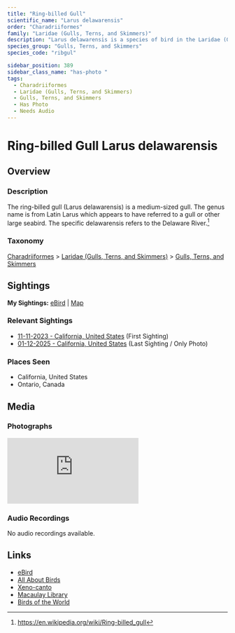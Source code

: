 ```yaml
---
title: "Ring-billed Gull"
scientific_name: "Larus delawarensis"
order: "Charadriiformes"
family: "Laridae (Gulls, Terns, and Skimmers)"
description: "Larus delawarensis is a species of bird in the Laridae (Gulls, Terns, and Skimmers) family. It has been observed 12 times. It has been photographed."
species_group: "Gulls, Terns, and Skimmers"
species_code: "ribgul"

sidebar_position: 389
sidebar_class_name: "has-photo "
tags: 
  - Charadriiformes
  - Laridae (Gulls, Terns, and Skimmers)
  - Gulls, Terns, and Skimmers
  - Has Photo
  - Needs Audio
---
```


# Ring-billed Gull <span className='sci_name'>Larus delawarensis</span>

## Overview

### Description
The ring-billed gull (Larus delawarensis) is a medium-sized gull. The genus name is from Latin Larus which appears to have referred to a gull or other large seabird. The specific delawarensis refers to the Delaware River.[^1]

[^1]: https://en.wikipedia.org/wiki/Ring-billed_gull

### Taxonomy
[Charadriiformes](/tags/charadriiformes) > [Laridae (Gulls, Terns, and Skimmers)](/tags/laridae-gulls-terns-and-skimmers) > [Gulls, Terns, and Skimmers](/tags/gulls-terns-and-skimmers)


## Sightings

**My Sightings:** [eBird](https://ebird.org/lifelist?r=world&time=life&spp=ribgul) | [Map](/map?species_code=ribgul)

### Relevant Sightings

* [11-11-2023 - California, United States](https://ebird.org/checklist/S154259403) (First Sighting)
* [01-12-2025 - California, United States](https://ebird.org/checklist/S209042786) (Last Sighting / Only Photo)

### Places Seen

* California, United States
* Ontario, Canada



## Media
### Photographs
<iframe className="photo_iframe horizontal" src="https://macaulaylibrary.org/asset/629095497/embed" frameBorder="0" allowFullScreen></iframe>

### Audio Recordings
No audio recordings available.

## Links
* [eBird](https://ebird.org/species/ribgul) 
* [All About Birds](https://www.allaboutbirds.org/guide/ribgul) 
* [Xeno-canto](https://www.xeno-canto.org/species/larus-delawarensis) 
* [Macaulay Library](https://search.macaulaylibrary.org/catalog?taxonCode=ribgul&sort=rating_rank_desc)
* [Birds of the World](https://birdsoftheworld.org/bow/species/ribgul)
